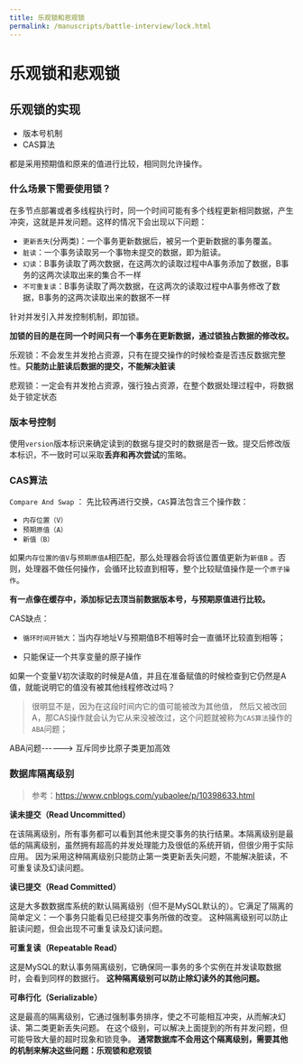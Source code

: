 ```yaml
---
title: 乐观锁和悲观锁
permalink: /manuscripts/battle-interview/lock.html
---
```


# 乐观锁和悲观锁

## 乐观锁的实现

- 版本号机制
- CAS算法

都是采用预期值和原来的值进行比较，相同则允许操作。

### 什么场景下需要使用锁？

在多节点部署或者多线程执行时，同一个时间可能有多个线程更新相同数据，产生冲突，这就是并发问题。这样的情况下会出现以下问题：

- `更新丢失`(分两类)：一个事务更新数据后，被另一个更新数据的事务覆盖。
- `脏读`：一个事务读取另一个事物未提交的数据，即为脏读。
- `幻读`：B事务读取了两次数据，在这两次的读取过程中A事务添加了数据，B事务的这两次读取出来的集合不一样
- `不可重复读`：B事务读取了两次数据，在这两次的读取过程中A事务修改了数据，B事务的这两次读取出来的数据不一样

针对并发引入并发控制机制，即加锁。

**加锁的目的是在同一个时间只有一个事务在更新数据，通过锁独占数据的修改权。**

乐观锁：不会发生并发抢占资源，只有在提交操作的时候检查是否违反数据完整性。**只能防止脏读后数据的提交，不能解决脏读**

悲观锁：一定会有并发抢占资源，强行独占资源，在整个数据处理过程中，将数据处于锁定状态

### 版本号控制

使用`version`版本标识来确定读到的数据与提交时的数据是否一致。提交后修改版本标识，不一致时可以采取**丢弃和再次尝试**的策略。

### CAS算法

`Compare And Swap` ： 先比较再进行交换，`CAS`算法包含三个操作数：

- `内存位置（V）`
- `预期原值（A）`
- `新值（B）`

如果`内存位置的值V`与`预期原值A`相匹配，那么处理器会将该位置值更新为`新值B`
。否则，处理器不做任何操作，会循环比较直到相等，整个比较赋值操作是一个`原子操作`。

**有一点像在缓存中，添加标记去顶当前数据版本号，与预期原值进行比较。**

CAS缺点：

- `循环时间开销大`：当内存地址V与预期值B不相等时会一直循环比较直到相等；

- 只能保证一个共享变量的原子操作

如果一个变量V初次读取的时候是A值，并且在准备赋值的时候检查到它仍然是A值，就能说明它的值没有被其他线程修改过吗？

> 很明显不是，因为在这段时间内它的值可能被改为其他值，
> 然后又被改回A，那CAS操作就会认为它从来没被改过，这个问题就被称为`CAS算法`操作的`ABA`问题；

ABA问题------> 互斥同步比原子类更加高效

### 数据库隔离级别

> 参考：<https://www.cnblogs.com/yubaolee/p/10398633.html>

**读未提交（Read Uncommitted）**

在该隔离级别，所有事务都可以看到其他未提交事务的执行结果。本隔离级别是最低的隔离级别，虽然拥有超高的并发处理能力及很低的系统开销，但很少用于实际应用。
因为采用这种隔离级别只能防止第一类更新丢失问题，不能解决脏读，不可重复读及幻读问题。

**读已提交（Read Committed）**

这是大多数数据库系统的默认隔离级别（但不是MySQL默认的）。它满足了隔离的简单定义：一个事务只能看见已经提交事务所做的改变。
这种隔离级别可以防止脏读问题，但会出现不可重复读及幻读问题。

**可重复读（Repeatable Read）**

这是MySQL的默认事务隔离级别，它确保同一事务的多个实例在并发读取数据时，会看到同样的数据行。
**这种隔离级别可以防止除幻读外的其他问题。**

**可串行化（Serializable）**

这是最高的隔离级别，它通过强制事务排序，使之不可能相互冲突，从而解决幻读、第二类更新丢失问题。
在这个级别，可以解决上面提到的所有并发问题，但可能导致大量的超时现象和锁竞争。
**通常数据库不会用这个隔离级别，需要其他的机制来解决这些问题：乐观锁和悲观锁**

